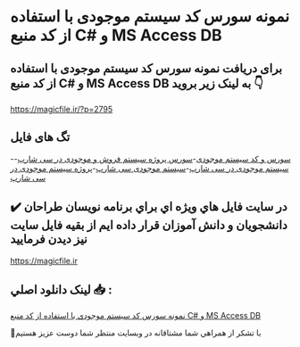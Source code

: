 # نمونه سورس کد سیستم موجودی با استفاده از کد منبع C# و MS Access DB

## برای دریافت نمونه سورس کد سیستم موجودی با استفاده از کد منبع C# و MS Access DB به لینک زیر بروید 👇

https://magicfile.ir/?p=2795

## تگ های فایل

-[سورس و کد سیستم موجودی](https://magicfile.ir/product/%d8%b3%d9%88%d8%b1%d8%b3-%d9%88-%da%a9%d8%af-%d8%b3%db%8c%d8%b3%d8%aa%d9%85-%d9%85%d9%88%d8%ac%d9%88%d8%af%db%8c-%da%a9%d8%af-%d8%b3%db%8c-%d8%b4%d8%a7%d8%b1%d9%be/)-[سورس پروژه سیستم فروش و موجودی در سی شارپ](https://magicfile.ir/product/%d8%b3%d9%88%d8%b1%d8%b3-%d9%88-%da%a9%d8%af-%d8%b3%db%8c%d8%b3%d8%aa%d9%85-%d9%85%d9%88%d8%ac%d9%88%d8%af%db%8c-%da%a9%d8%af-%d8%b3%db%8c-%d8%b4%d8%a7%d8%b1%d9%be/)-[سیستم موجودی در سی شارپ](https://magicfile.ir/product/%d8%b3%d9%88%d8%b1%d8%b3-%d9%88-%da%a9%d8%af-%d8%b3%db%8c%d8%b3%d8%aa%d9%85-%d9%85%d9%88%d8%ac%d9%88%d8%af%db%8c-%da%a9%d8%af-%d8%b3%db%8c-%d8%b4%d8%a7%d8%b1%d9%be/)-[سیستم موجودی سی شارپ](https://magicfile.ir/product/%d8%b3%d9%88%d8%b1%d8%b3-%d9%88-%da%a9%d8%af-%d8%b3%db%8c%d8%b3%d8%aa%d9%85-%d9%85%d9%88%d8%ac%d9%88%d8%af%db%8c-%da%a9%d8%af-%d8%b3%db%8c-%d8%b4%d8%a7%d8%b1%d9%be/)-[پروژه سیستم موجودی در سی شارپ](https://magicfile.ir/product/%d8%b3%d9%88%d8%b1%d8%b3-%d9%88-%da%a9%d8%af-%d8%b3%db%8c%d8%b3%d8%aa%d9%85-%d9%85%d9%88%d8%ac%d9%88%d8%af%db%8c-%da%a9%d8%af-%d8%b3%db%8c-%d8%b4%d8%a7%d8%b1%d9%be/)

## ✔️ در سايت فايل هاي ويژه اي براي برنامه نويسان طراحان دانشجويان و دانش آموزان قرار داده ايم از بقيه فايل سايت نيز ديدن فرماييد

https://magicfile.ir


## لينک دانلود اصلي 📥 :

[نمونه سورس کد سیستم موجودی با استفاده از کد منبع C# و MS Access DB](https://magicfile.ir/product/%d8%b3%d9%88%d8%b1%d8%b3-%d9%88-%da%a9%d8%af-%d8%b3%db%8c%d8%b3%d8%aa%d9%85-%d9%85%d9%88%d8%ac%d9%88%d8%af%db%8c-%da%a9%d8%af-%d8%b3%db%8c-%d8%b4%d8%a7%d8%b1%d9%be/) 


🙏با تشکر از همراهي شما مشتاقانه در وبسایت منتظر شما دوست عزیز هستیم

